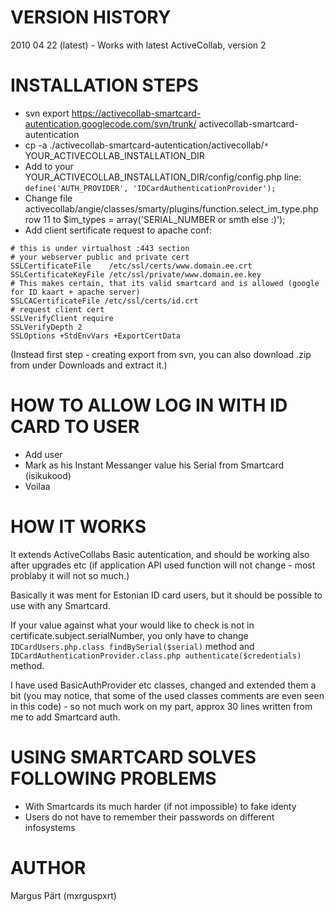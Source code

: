 # VERSION HISTORY

2010 04 22 (latest) - Works with latest ActiveCollab, version 2


# INSTALLATION STEPS

- svn export https://activecollab-smartcard-autentication.googlecode.com/svn/trunk/ activecollab-smartcard-autentication
- cp -a ./activecollab-smartcard-autentication/activecollab/`*` YOUR_ACTIVECOLLAB_INSTALLATION_DIR
- Add to your YOUR_ACTIVECOLLAB_INSTALLATION_DIR/config/config.php line:   `define('AUTH_PROVIDER', 'IDCardAuthenticationProvider');`
- Change file activecollab/angie/classes/smarty/plugins/function.select_im_type.php row 11 to $im_types = array('SERIAL_NUMBER or smth else :)');
- Add client sertificate request to apache conf:


```
# this is under virtualhost :443 section
# your webserver public and private cert
SSLCertificateFile    /etc/ssl/certs/www.domain.ee.crt
SSLCertificateKeyFile /etc/ssl/private/www.domain.ee.key
# This makes certain, that its valid smartcard and is allowed (google for ID kaart + apache server)
SSLCACertificateFile /etc/ssl/certs/id.crt
# request client cert
SSLVerifyClient require
SSLVerifyDepth 2
SSLOptions +StdEnvVars +ExportCertData
```

(Instead first step - creating export from svn, you can also download .zip from under Downloads and extract it.)

# HOW TO ALLOW LOG IN WITH ID CARD TO USER

- Add user
- Mark as his Instant Messanger value his Serial from Smartcard (isikukood)
- Voilaa


# HOW IT WORKS

It extends ActiveCollabs Basic autentication, and should be working also after upgrades etc (if application API used function will not change - most problaby it will not so much.)

Basically it was ment for Estonian ID card users, but it should be possible to use with any Smartcard. 

If your value against what your would like to check is not in certificate.subject.serialNumber, you only have to change `IDCardUsers.php.class findBySerial($serial)` method and `IDCardAuthenticationProvider.class.php authenticate($credentials)` method.

I have used BasicAuthProvider etc classes, changed and extended them a bit (you may notice, that some of the used classes comments are even seen in this code) - so not much work on my part, approx 30 lines written from me to add Smartcard auth.


# USING SMARTCARD SOLVES FOLLOWING PROBLEMS

- With Smartcards its much harder (if not impossible) to fake identy
- Users do not have to remember their passwords on different infosystems


# AUTHOR

Margus Pärt (mxrguspxrt)
